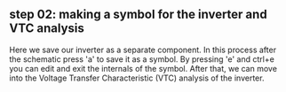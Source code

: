 ## step 02: making a symbol for the inverter and VTC analysis ##
Here we save our inverter as a separate component. In this process after the schematic press 'a' to save it as a symbol. By pressing 'e' and ctrl+e you can edit and exit the internals of the symbol. After that, we can move into  the Voltage Transfer Characteristic (VTC) analysis of the inverter.







